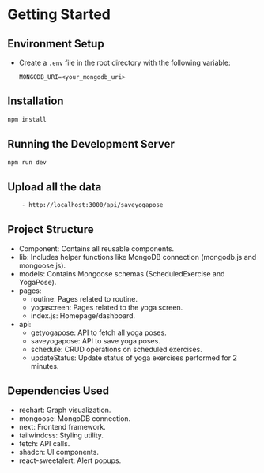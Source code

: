 # Getting Started

## Environment Setup

-   Create a `.env` file in the root directory with the following variable:
    ```dotenv
    MONGODB_URI=<your_mongodb_uri>
    ```

## Installation

```bash
npm install
```

## Running the Development Server

```bash
npm run dev
```

## Upload all the data

```bash
    - http://localhost:3000/api/saveyogapose
```

## Project Structure

-   Component: Contains all reusable components.
-   lib: Includes helper functions like MongoDB connection (mongodb.js and mongoose.js).
-   models: Contains Mongoose schemas (ScheduledExercise and YogaPose).
-   pages:
    -   routine: Pages related to routine.
    -   yogascreen: Pages related to the yoga screen.
    -   index.js: Homepage/dashboard.
-   api:
    -   getyogapose: API to fetch all yoga poses.
    -   saveyogapose: API to save yoga poses.
    -   schedule: CRUD operations on scheduled exercises.
    -   updateStatus: Update status of yoga exercises performed for 2 minutes.

## Dependencies Used

-   rechart: Graph visualization.
-   mongoose: MongoDB connection.
-   next: Frontend framework.
-   tailwindcss: Styling utility.
-   fetch: API calls.
-   shadcn: UI components.
-   react-sweetalert: Alert popups.
